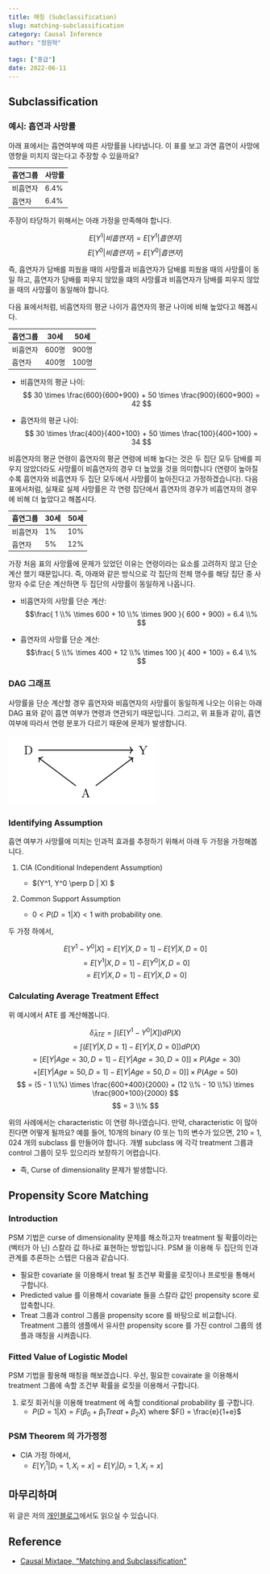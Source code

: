 ```yaml
---
title: 매칭 (Subclassification)
slug: matching-subclassification
category: Causal Inference
author: "정원혁"

tags: ["중급"]
date: 2022-06-11
---
```


## Subclassification
### 예시: 흡연과 사망률

아래 표에서는 흡연여부에 따른 사망률을 나타냅니다. 이 표를 보고 과연 흡연이 사망에 영향을 미치지 않는다고 주장할 수 있을까요? 

| 흡연그룹 | 사망률 | 
| ------ | ------ |
| 비흡연자 | 6.4% |
| 흡연자 | 6.4% |


주장이 타당하기 위해서는 아래 가정을 만족해야 합니다. 

$$E[Y^1 | 비흡연자] = E[Y^1 | 흡연자]$$
$$E[Y^0 | 비흡연자] = E[Y^0 | 흡연자]$$

즉, 흡연자가 담배를 피웠을 때의 사망률과 비흡연자가 담배를 피웠을 때의 사망률이 동일 하고, 흡연자가 담배를 피우지 않았을 떄의 사망률과 비흡연자가 담배를 피우지 않았을 때의 사망률이 동일해야 합니다.

다음 표에서처럼, 비흡연자의 평균 나이가 흡연자의 평균 나이에 비해 높았다고 해봅시다. 

| 흡연그룹 | 30세 | 50세 | 
| ------ | ------ | ------ |
| 비흡연자 | 600명 | 900명 |
| 흡연자 | 400명 | 100명 |

- 비흡연자의 평균 나이: 
$$ 30 \times \frac{600}{600+900} + 50 \times \frac{900}{600+900} = 42 $$

- 흡연자의 평균 나이: 
$$ 30 \times \frac{400}{400+100} + 50 \times \frac{100}{400+100} = 34 $$

비흡연자의 평균 연령이 흡연자의 평균 연령에 비해 높다는 것은 두 집단 모두 담배를 피 우지 않았더라도 사망률이 비흡연자의 경우 더 높았을 것을 의미합니다 (연령이 높아질수록 흡연자와 비흡연자 두 집단 모두에서 사망률이 높아진다고 가정하겠습니다). 다음 표에서처럼, 실재로 실제 사망률은 각 연령 집단에서 흡연자의 경우가 비흡연자의 경우에 비해 더 높았다고 해봅시다. 

| 흡연그룹 | 30세 | 50세 | 
| ------ | ------ | ------ |
| 비흡연자 | 1% | 10% |
| 흡연자 | 5% | 12% |

가장 처음 표의 사망률에 문제가 있었던 이유는 연령이라는 요소를 고려하지 않고 단순 계산 했기 때문입니다. 즉, 아래와 같은 방식으로 각 집단의 전체 명수를 해당 집단 중 사망자 수로 단순 계산하면 두 집단의 사망률이 동일하게 나옵니다.

- 비흡연자의 사망률 단순 계산: 
$$\frac{ 1 \\% \times 600 + 10 \\% \times 900 }{ 600 + 900} = 6.4 \\% $$

- 흡연자의 사망률 단순 계산: 
$$\frac{ 5 \\% \times 400 + 12 \\% \times 100 }{ 400 + 100} = 6.4 \\% $$

### DAG 그래프

사망률을 단순 계산할 경우 흡연자와 비흡연자의 사망률이 동일하게 나오는 이유는 아래 DAG 표와 같이 흡연 여부가 연령과 연관되기 때문입니다. 그리고, 위 표들과 같이, 흡연 여부에 따라서 연령 분포가 다르기 때문에 문제가 발생합니다.

![](./fig1_DAG.png)

### Identifying Assumption

흡연 여부가 사망률에 미치는 인과적 효과를 추정하기 위해서 아래 두 가정을 가정해봅니다.

1. CIA (Conditional Independent Assumption)
    - $(Y^1, Y^0 \perp D | X) $

2. Common Support Assumption
    - $0 < P(D=1 | X) < 1$ with probability one.

두 가정 하에서, 

$$ E[Y^1 - Y^0 | X ] = E [ Y | X, D=1] - E [ Y | X, D=0] $$
$$  = E [ Y^1 | X, D = 1] - E [ Y^0 | X, D = 0] $$
$$ = E [ Y | X, D = 1] - E [ Y | X, D = 0] $$
		
### Calculating Average Treatment Effect

위 예시에서 ATE 를 계산해봅니다. 

$$\hat{\delta}_{ATE}  = \int \Big( E[Y^1 - Y^0 | X ] \Big) d P(X) $$
$$ = \int \Big( E [ Y | X, D=1] -  E [ Y | X, D=0]  \Big) d P(X) $$
$$ = \Big[ E [Y | Age = 30, D= 1] - E [Y | Age = 30, D= 0]  \Big] \times P(Age = 30) $$
$$ + \Big[ E [Y | Age = 50, D= 1] - E [Y | Age = 50, D= 0]  \Big] \times P(Age = 50) $$
$$ = (5  - 1 \\%) \times \frac{600+400}{2000} + (12 \\% - 10 \\%) \times \frac{900+100}{2000} $$
$$ = 3 \\% $$

위의 사례에서는 characteristic 이 연령 하나였습니다. 만약, characteristic 이 많아진다면 어떻게 될까요? 예를 들어, 10개의 binary (0 또는 1)의 변수가 있으면, 210 = 1, 024 개의 subclass 를 만들어야 합니다. 개별 subclass 에 각각 treatment 그룹과 control 그룹이 모두 있으리라 보장하기 어렵습니다.

- 즉, Curse of dimensionality 문제가 발생합니다.

## Propensity Score Matching

### Introduction

PSM 기법은 curse of dimensionality 문제를 해소하고자 treatment 될 확률이라는 (벡터가 아 닌) 스칼라 값 하나로 표현하는 방법입니다. PSM 을 이용해 두 집단의 인과관계를 추론하는 스텝은 다음과 같습니다.

- 필요한 covariate 을 이용해서 treat 될 조건부 확률을 로짓이나 프로빗을 통해서 구합니다.
- Predicted value 를 이용해서 covariate 들을 스칼라 값인 propensity score 로 압축합니다.
- Treat 그룹과 control 그룹을 propensity score 를 바탕으로 비교합니다. Treatment 그룹의 샘플에서 유사한 propensity score 를 가진 control 그룹의 샘플과 매칭을 시켜줍니다.

### Fitted Value of Logistic Model

PSM 기법을 활용해 매칭을 해보겠습니다. 우선, 필요한 covairate 을 이용해서 treatment 그룹에 속할 조건부 확률을 로짓을 이용해서 구합니다.

1. 로짓 회귀식을 이용해 treatment 에 속할 conditional probability 를 구합니다.
    - $P(D=1 | X) = F(\beta_0 + \beta_1 Treat + \beta_2 X)$ where $F() = \frac{e}{1+e}$

### PSM Theorem 의 가가정정

- CIA 가정 하에서, 
    - $E[Y_i^1 | D_i = 1 , X_i = x] = E[Y_i | D_i = 1, X_i = x]$



## 마무리하며

위  글은 저의 [개인블로그](https://marvin-ds.tistory.com/15)에서도 읽으실 수 있습니다. 

## Reference

- [Causal Mixtape, "Matching and Subclassification"](https://mixtape.scunning.com/matching-and-subclassification.html)